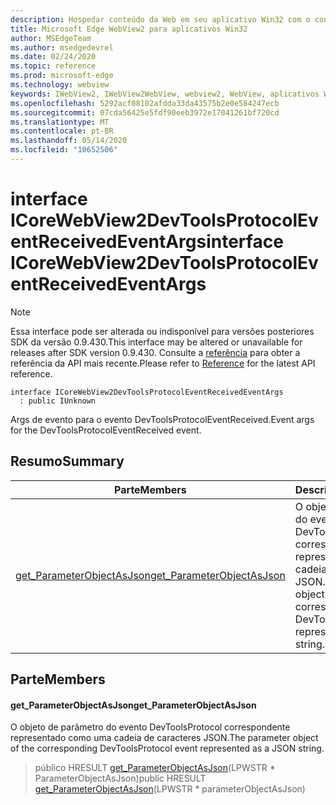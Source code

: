 ```yaml
---
description: Hospedar conteúdo da Web em seu aplicativo Win32 com o controle WebView2 do Microsoft Edge
title: Microsoft Edge WebView2 para aplicativos Win32
author: MSEdgeTeam
ms.author: msedgedevrel
ms.date: 02/24/2020
ms.topic: reference
ms.prod: microsoft-edge
ms.technology: webview
keywords: IWebView2, IWebView2WebView, webview2, WebView, aplicativos Win32, Win32, Edge, ICoreWebView2, ICoreWebView2Host, controle do navegador, HTML Edge
ms.openlocfilehash: 5292acf08102afdda33da43575b2e0e584247ecb
ms.sourcegitcommit: 07cda56425e5fdf90eeb3972e17041261bf720cd
ms.translationtype: MT
ms.contentlocale: pt-BR
ms.lasthandoff: 05/14/2020
ms.locfileid: "10652506"
---
```

# <span data-ttu-id="f0aa4-104">interface ICoreWebView2DevToolsProtocolEventReceivedEventArgs</span><span class="sxs-lookup"><span data-stu-id="f0aa4-104">interface ICoreWebView2DevToolsProtocolEventReceivedEventArgs</span></span> 

> [!NOTE]
> <span data-ttu-id="f0aa4-105">Essa interface pode ser alterada ou indisponível para versões posteriores SDK da versão 0.9.430.</span><span class="sxs-lookup"><span data-stu-id="f0aa4-105">This interface may be altered or unavailable for releases after SDK version 0.9.430.</span></span> <span data-ttu-id="f0aa4-106">Consulte a [referência](../../../webview2-api-reference.md) para obter a referência da API mais recente.</span><span class="sxs-lookup"><span data-stu-id="f0aa4-106">Please refer to [Reference](../../../webview2-api-reference.md) for the latest API reference.</span></span>

```
interface ICoreWebView2DevToolsProtocolEventReceivedEventArgs
  : public IUnknown
```

<span data-ttu-id="f0aa4-107">Args de evento para o evento DevToolsProtocolEventReceived.</span><span class="sxs-lookup"><span data-stu-id="f0aa4-107">Event args for the DevToolsProtocolEventReceived event.</span></span>

## <span data-ttu-id="f0aa4-108">Resumo</span><span class="sxs-lookup"><span data-stu-id="f0aa4-108">Summary</span></span>

 <span data-ttu-id="f0aa4-109">Parte</span><span class="sxs-lookup"><span data-stu-id="f0aa4-109">Members</span></span>                        | <span data-ttu-id="f0aa4-110">Descrições</span><span class="sxs-lookup"><span data-stu-id="f0aa4-110">Descriptions</span></span>
--------------------------------|---------------------------------------------
[<span data-ttu-id="f0aa4-111">get_ParameterObjectAsJson</span><span class="sxs-lookup"><span data-stu-id="f0aa4-111">get_ParameterObjectAsJson</span></span>](#get_parameterobjectasjson) | <span data-ttu-id="f0aa4-112">O objeto de parâmetro do evento DevToolsProtocol correspondente representado como uma cadeia de caracteres JSON.</span><span class="sxs-lookup"><span data-stu-id="f0aa4-112">The parameter object of the corresponding DevToolsProtocol event represented as a JSON string.</span></span>

## <span data-ttu-id="f0aa4-113">Parte</span><span class="sxs-lookup"><span data-stu-id="f0aa4-113">Members</span></span>

#### <span data-ttu-id="f0aa4-114">get_ParameterObjectAsJson</span><span class="sxs-lookup"><span data-stu-id="f0aa4-114">get_ParameterObjectAsJson</span></span> 

<span data-ttu-id="f0aa4-115">O objeto de parâmetro do evento DevToolsProtocol correspondente representado como uma cadeia de caracteres JSON.</span><span class="sxs-lookup"><span data-stu-id="f0aa4-115">The parameter object of the corresponding DevToolsProtocol event represented as a JSON string.</span></span>

> <span data-ttu-id="f0aa4-116">público HRESULT [get_ParameterObjectAsJson](#get_parameterobjectasjson)(LPWSTR \* ParameterObjectAsJson)</span><span class="sxs-lookup"><span data-stu-id="f0aa4-116">public HRESULT [get_ParameterObjectAsJson](#get_parameterobjectasjson)(LPWSTR \* parameterObjectAsJson)</span></span>

